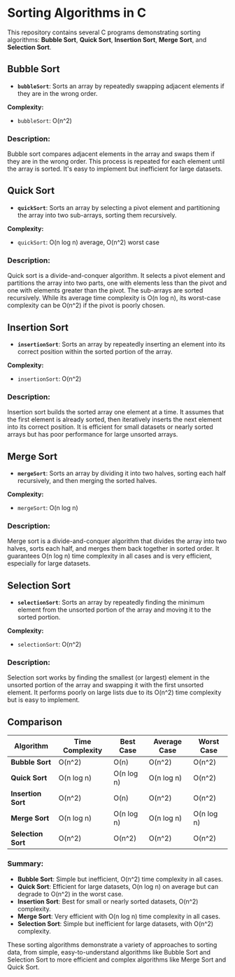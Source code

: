 # Sorting Algorithms in C

This repository contains several C programs demonstrating sorting algorithms: **Bubble Sort**, **Quick Sort**, **Insertion Sort**, **Merge Sort**, and **Selection Sort**.

## Bubble Sort

- **`bubbleSort`**: Sorts an array by repeatedly swapping adjacent elements if they are in the wrong order.

**Complexity:**

- `bubbleSort`: O(n^2)

### Description:

Bubble sort compares adjacent elements in the array and swaps them if they are in the wrong order. This process is repeated for each element until the array is sorted. It's easy to implement but inefficient for large datasets.

## Quick Sort

- **`quickSort`**: Sorts an array by selecting a pivot element and partitioning the array into two sub-arrays, sorting them recursively.

**Complexity:**

- `quickSort`: O(n log n) average, O(n^2) worst case

### Description:

Quick sort is a divide-and-conquer algorithm. It selects a pivot element and partitions the array into two parts, one with elements less than the pivot and one with elements greater than the pivot. The sub-arrays are sorted recursively. While its average time complexity is O(n log n), its worst-case complexity can be O(n^2) if the pivot is poorly chosen.

## Insertion Sort

- **`insertionSort`**: Sorts an array by repeatedly inserting an element into its correct position within the sorted portion of the array.

**Complexity:**

- `insertionSort`: O(n^2)

### Description:

Insertion sort builds the sorted array one element at a time. It assumes that the first element is already sorted, then iteratively inserts the next element into its correct position. It is efficient for small datasets or nearly sorted arrays but has poor performance for large unsorted arrays.

## Merge Sort

- **`mergeSort`**: Sorts an array by dividing it into two halves, sorting each half recursively, and then merging the sorted halves.

**Complexity:**

- `mergeSort`: O(n log n)

### Description:

Merge sort is a divide-and-conquer algorithm that divides the array into two halves, sorts each half, and merges them back together in sorted order. It guarantees O(n log n) time complexity in all cases and is very efficient, especially for large datasets.

## Selection Sort

- **`selectionSort`**: Sorts an array by repeatedly finding the minimum element from the unsorted portion of the array and moving it to the sorted portion.

**Complexity:**

- `selectionSort`: O(n^2)

### Description:

Selection sort works by finding the smallest (or largest) element in the unsorted portion of the array and swapping it with the first unsorted element. It performs poorly on large lists due to its O(n^2) time complexity but is easy to implement.

## Comparison

| Algorithm          | Time Complexity | Best Case  | Average Case | Worst Case |
| ------------------ | --------------- | ---------- | ------------ | ---------- |
| **Bubble Sort**    | O(n^2)          | O(n)       | O(n^2)       | O(n^2)     |
| **Quick Sort**     | O(n log n)      | O(n log n) | O(n log n)   | O(n^2)     |
| **Insertion Sort** | O(n^2)          | O(n)       | O(n^2)       | O(n^2)     |
| **Merge Sort**     | O(n log n)      | O(n log n) | O(n log n)   | O(n log n) |
| **Selection Sort** | O(n^2)          | O(n^2)     | O(n^2)       | O(n^2)     |

### Summary:

- **Bubble Sort**: Simple but inefficient, O(n^2) time complexity in all cases.
- **Quick Sort**: Efficient for large datasets, O(n log n) on average but can degrade to O(n^2) in the worst case.
- **Insertion Sort**: Best for small or nearly sorted datasets, O(n^2) complexity.
- **Merge Sort**: Very efficient with O(n log n) time complexity in all cases.
- **Selection Sort**: Simple but inefficient for large datasets, with O(n^2) complexity.

These sorting algorithms demonstrate a variety of approaches to sorting data, from simple, easy-to-understand algorithms like Bubble Sort and Selection Sort to more efficient and complex algorithms like Merge Sort and Quick Sort.

